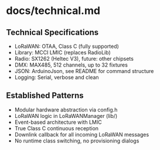 # docs/technical.md

## Technical Specifications
- LoRaWAN: OTAA, Class C (fully supported)
- Library: MCCI LMIC (replaces RadioLib)
- Radio: SX1262 (Heltec V3), future: other chipsets
- DMX: MAX485, 512 channels, up to 32 fixtures
- JSON: ArduinoJson, see README for command structure
- Logging: Serial, verbose and clean

## Established Patterns
- Modular hardware abstraction via config.h
- LoRaWAN logic in LoRaWANManager (lib/)
- Event-based architecture with LMIC
- True Class C continuous reception
- Downlink callback for all incoming LoRaWAN messages
- No runtime class switching, no provisioning dialogs 